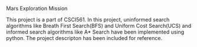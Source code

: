 Mars Exploration Mission


This project is a part of CSCI561. In this project, uninformed search algorithms like Breath First Search(BFS) and Uniform Cost Search(UCS) and informed search algorithms like A* Search have been implemented using python. The project descripton has been included for reference. 
